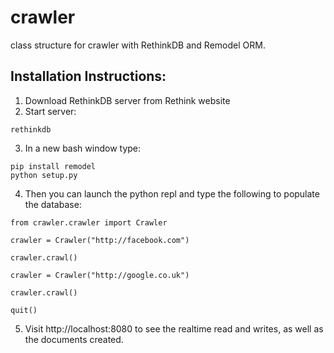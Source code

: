 # crawler
class structure for crawler with RethinkDB and Remodel ORM.

## Installation Instructions:
1. Download RethinkDB server from Rethink website
2. Start server:

```
rethinkdb
```

3. In a new bash window type:

```
pip install remodel
python setup.py
```

4. Then you can launch the python repl and type the following to populate the database:

```
from crawler.crawler import Crawler

crawler = Crawler("http://facebook.com")

crawler.crawl()

crawler = Crawler("http://google.co.uk")

crawler.crawl()

quit()
```

5. Visit http://localhost:8080 to see the realtime read and writes, as well as the documents created.
